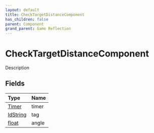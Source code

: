 ```yaml
---
layout: default
title: CheckTargetDistanceComponent
has_children: false
parent: Component
grand_parent: Game Reflection
---
```

# CheckTargetDistanceComponent
Description 

## Fields
| Type | Name |
|:-------------|:--------------|
| [Timer](/game-reflection/classes/timer.md) | timer |
| [IdString](/game-reflection/components/id_string.md) | tag |
| [float](/game-reflection/components/float.md) | angle |
